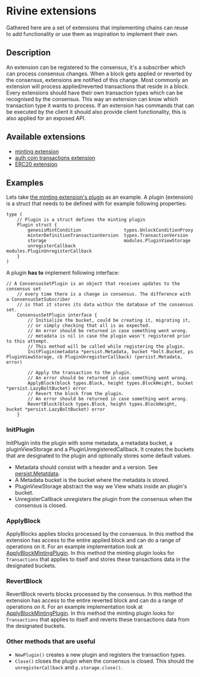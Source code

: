 # Rivine extensions

Gathered here are a set of extensions that implementing chains can reuse to add functionality or use them as inspiration to implement their own.

## Description

An extension can be registered to the consensus, it's a subscriber which can process consensus changes. When a block gets applied or reverted by the consensus, extensions are notified of this change. Most commonly an extension will process applied/reverted transactions that reside in a block. Every extensions should have their own transaction types which can be recognised by the consensus. This way an extension can know which transaction type it wants to process. If an extension has commands that can be executed by the client it should also provide client functionality, this is also applied for an exposed API.

## Available extensions

- [minting extension](./minting/readme.md)
- [auth coin transactions extension](./authcointx/README.md)
- [ERC20 extension](https://github.com/threefoldtech/rivine-extension-erc20/blob/master/README.md)

## Examples

Lets take [the minting extension's plugin](./minting/minting.go) as an example.
A plugin (extension) is a struct that needs to be defined with for example following properties:

```golang
type (
	// Plugin is a struct defines the minting plugin
	Plugin struct {
		genesisMintCondition 				types.UnlockConditionProxy
		minterDefinitionTransactionVersion 	types.TransactionVersion
		storage              				modules.PluginViewStorage
		unregisterCallback  				modules.PluginUnregisterCallback
	}
)
```

A plugin **has to** implement following interface:

```golang
// A ConsensusSetPlugin is an object that receives updates to the consensus set
	// every time there is a change in consensus. The difference with a ConsensusSetSubscriber
	// is that it stores its data within the database of the consensus set.
	ConsensusSetPlugin interface {
		// Initialize the bucket, could be creating it, migrating it,
		// or simply checking that all is as expected.
		// An error should be returned in case something went wrong.
		// metadata is nil in case the plugin wasn't registered prior to this attempt.
		// This method will be called while registering the plugin.
		InitPlugin(metadata *persist.Metadata, bucket *bolt.Bucket, ps PluginViewStorage, cb PluginUnregisterCallback) (persist.Metadata, error)

		// Apply the transaction to the plugin.
		// An error should be returned in case something went wrong.
		ApplyBlock(block types.Block, height types.BlockHeight, bucket *persist.LazyBoltBucket) error
		// Revert the block from the plugin.
		// An error should be returned in case something went wrong.
		RevertBlock(block types.Block, height types.BlockHeight, bucket *persist.LazyBoltBucket) error
	}
```

### InitPlugin

InitPlugin inits the plugin with some metadata, a metadata bucket, a pluginViewStorage and a PluginUnregisteredCallback.
It creates the buckets that are designated to the plugin and optionally stores some default values.

* Metadata should consist with a header and a version. See [persist.Metatdata](https://godoc.org/github.com/threefoldtech/rivine/persist#Metadata).
* A Metadata bucket is the bucket where the metadata is stored.
* PluginViewStorage abstract the way we View whats inside an plugin's bucket.
* UnregisterCallback unregisters the plugin from the consensus when the consensus is closed.

### ApplyBlock

ApplyBlocks applies blocks processed by the consensus. In this method the extension has access to the entire applied block and can do a range of operations on it. For an example implementation look at [ApplyBlockMintingPlugin](https://github.com/threefoldtech/rivine/blob/75993ba4f451b08b970e593ba6c3e99d5fb492e9/extensions/minting/minting.go#L73). In this method the minting plugin looks for `Transactions` that applies to itself and stores these transactions data in the designated buckets.


### RevertBlock

RevertBlock reverts blocks processed by the consensus. In this method the extension has access to the entire reverted block and can do a range of operations on it. For an example implementation look at [ApplyBlockMintingPlugin](https://github.com/threefoldtech/rivine/blob/75993ba4f451b08b970e593ba6c3e99d5fb492e9/extensions/minting/minting.go#L105). In this method the minting plugin looks for `Transactions` that applies to itself and reverts these transactions data from the designated buckets.

### Other methods that are useful

* `NewPlugin()` creates a new plugin and registers the transaction types.
* `Close()` closes the plugin when the consensus is closed. This should the `unregisterCallback` and `p.storage.close()`.
